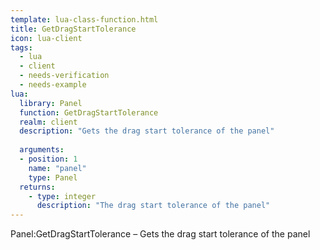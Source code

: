 ```yaml
---
template: lua-class-function.html
title: GetDragStartTolerance
icon: lua-client
tags:
  - lua
  - client
  - needs-verification
  - needs-example
lua:
  library: Panel
  function: GetDragStartTolerance
  realm: client
  description: "Gets the drag start tolerance of the panel"
  
  arguments:
  - position: 1
    name: "panel"
    type: Panel
  returns:
    - type: integer
      description: "The drag start tolerance of the panel"
---
```


<div class="lua__search__keywords">
Panel:GetDragStartTolerance &#x2013; Gets the drag start tolerance of the panel
</div>
